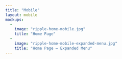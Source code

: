 ```yaml
---
title: "Mobile"
layout: mobile
mockups:
  -
    image: "ripple-home-mobile.jpg"
    title: "Home Page"
  -
    image: "ripple-home-mobile-expanded-menu.jpg"
    title: "Home Page – Expanded Menu"
---
```

